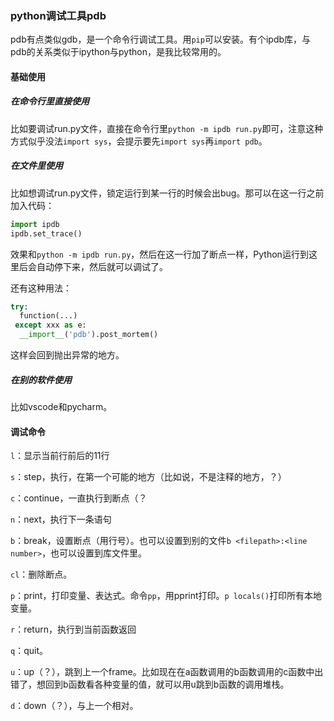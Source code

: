 ### python调试工具pdb

pdb有点类似gdb，是一个命令行调试工具。用`pip`可以安装。有个ipdb库，与pdb的关系类似于ipython与python，是我比较常用的。

#### 基础使用

##### 在命令行里直接使用

比如要调试run.py文件，直接在命令行里`python -m ipdb run.py`即可，注意这种方式似乎没法`import sys`，会提示要先`import sys`再`import pdb`。

##### 在文件里使用

比如想调试run.py文件，锁定运行到某一行的时候会出bug。那可以在这一行之前加入代码：

```python
import ipdb
ipdb.set_trace()
```

效果和`python -m ipdb run.py`，然后在这一行加了断点一样，Python运行到这里后会自动停下来，然后就可以调试了。

还有这种用法：

```python
try:
  function(...)
 except xxx as e:
  __import__('pdb').post_mortem()
```

这样会回到抛出异常的地方。

##### 在别的软件使用

比如vscode和pycharm。



#### 调试命令

`l`：显示当前行前后的11行

`s`：step，执行，在第一个可能的地方（比如说，不是注释的地方，？）

`c`：continue，一直执行到断点（？

`n`：next，执行下一条语句

`b`：break，设置断点（用行号）。也可以设置到别的文件`b <filepath>:<line number>`，也可以设置到库文件里。

`cl`：删除断点。

`p`：print，打印变量、表达式。命令`pp`，用pprint打印。`p locals()`打印所有本地变量。

`r`：return，执行到当前函数返回

`q`：quit。

`u`：up（？），跳到上一个frame。比如现在在a函数调用的b函数调用的c函数中出错了，想回到b函数看各种变量的值，就可以用u跳到b函数的调用堆栈。

`d`：down（？），与上一个相对。









